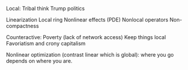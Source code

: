 Local:
Tribal think
Trump politics

Linearization
Local ring
Nonlinear effects (PDE)
Nonlocal operators
Non-compactness

Counteractive:
Poverty (lack of network access)
Keep things local
Favoriatism and crony capitalism

Nonlinear optimization (contrast linear which is global): where you go depends on where you are.